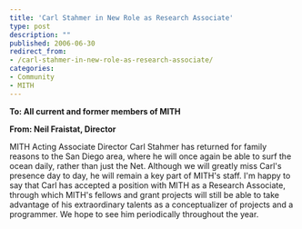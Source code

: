 ```yaml
---
title: 'Carl Stahmer in New Role as Research Associate'
type: post
description: ""
published: 2006-06-30
redirect_from: 
- /carl-stahmer-in-new-role-as-research-associate/
categories:
- Community
- MITH
---
```

**To: All current and former members of MITH**

**From: Neil Fraistat, Director**

MITH Acting Associate Director Carl Stahmer has returned for family reasons to the San Diego area, where he will once again be able to surf the ocean daily, rather than just the Net. Although we will greatly miss Carl's presence day to day, he will remain a key part of MITH's staff. I'm happy to say that Carl has accepted a position with MITH as a Research Associate, through which MITH's fellows and grant projects will still be able to take advantage of his extraordinary talents as a conceptualizer of projects and a programmer. We hope to see him periodically throughout the year.
